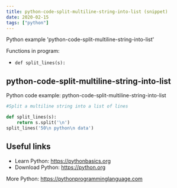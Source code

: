 ```yaml
---
title: python-code-split-multiline-string-into-list (snippet)
date: 2020-02-15
tags: ["python"]
---
```

Python example 'python-code-split-multiline-string-into-list'

Functions in program: 
* `def split_lines(s):`

## python-code-split-multiline-string-into-list

Python code example: python-code-split-multiline-string-into-list

```python
#Split a multiline string into a list of lines

def split_lines(s):
    return s.split('\n')
split_lines('50\n python\n data')


```

## Useful links

- Learn Python: https://pythonbasics.org
- Download Python: https://python.org

More Python: https://pythonprogramminglanguage.com

